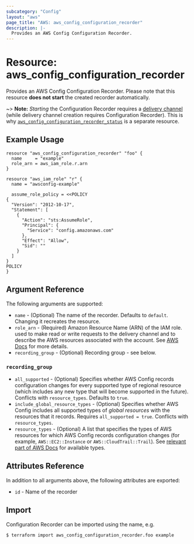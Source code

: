 ```yaml
---
subcategory: "Config"
layout: "aws"
page_title: "AWS: aws_config_configuration_recorder"
description: |-
  Provides an AWS Config Configuration Recorder.
---
```


# Resource: aws_config_configuration_recorder

Provides an AWS Config Configuration Recorder. Please note that this resource **does not start** the created recorder automatically.

~> **Note:** _Starting_ the Configuration Recorder requires a [delivery channel](/docs/providers/aws/r/config_delivery_channel.html) (while delivery channel creation requires Configuration Recorder). This is why [`aws_config_configuration_recorder_status`](/docs/providers/aws/r/config_configuration_recorder_status.html) is a separate resource.

## Example Usage

```hcl
resource "aws_config_configuration_recorder" "foo" {
  name     = "example"
  role_arn = aws_iam_role.r.arn
}

resource "aws_iam_role" "r" {
  name = "awsconfig-example"

  assume_role_policy = <<POLICY
{
  "Version": "2012-10-17",
  "Statement": [
    {
      "Action": "sts:AssumeRole",
      "Principal": {
        "Service": "config.amazonaws.com"
      },
      "Effect": "Allow",
      "Sid": ""
    }
  ]
}
POLICY
}
```

## Argument Reference

The following arguments are supported:

* `name` - (Optional) The name of the recorder. Defaults to `default`. Changing it recreates the resource.
* `role_arn` - (Required) Amazon Resource Name (ARN) of the IAM role.
	used to make read or write requests to the delivery channel and to describe the AWS resources associated with the account.
	See [AWS Docs](http://docs.aws.amazon.com/config/latest/developerguide/iamrole-permissions.html) for more details.
* `recording_group` - (Optional) Recording group - see below.

### `recording_group`

* `all_supported` - (Optional) Specifies whether AWS Config records configuration changes
	for every supported type of regional resource (which includes any new type that will become supported in the future).
	Conflicts with `resource_types`. Defaults to `true`.
* `include_global_resource_types` - (Optional) Specifies whether AWS Config includes all supported types of *global resources*
	with the resources that it records. Requires `all_supported = true`. Conflicts with `resource_types`.
* `resource_types` - (Optional) A list that specifies the types of AWS resources for which
	AWS Config records configuration changes (for example, `AWS::EC2::Instance` or `AWS::CloudTrail::Trail`).
  See [relevant part of AWS Docs](http://docs.aws.amazon.com/config/latest/APIReference/API_ResourceIdentifier.html#config-Type-ResourceIdentifier-resourceType) for available types.

## Attributes Reference

In addition to all arguments above, the following attributes are exported:

* `id` - Name of the recorder

## Import

Configuration Recorder can be imported using the name, e.g.

```
$ terraform import aws_config_configuration_recorder.foo example
```
